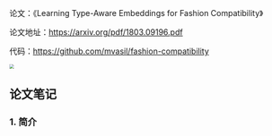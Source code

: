 论文：《Learning Type-Aware Embeddings for Fashion Compatibility》

论文地址：https://arxiv.org/pdf/1803.09196.pdf

代码：https://github.com/mvasil/fashion-compatibility

<img src="https://gitee.com/lcai013/image_cdn/raw/master/notes_images/fashion_compatibility_title.png" style="zoom:50%;" />



## 论文笔记

### 1. 简介


































